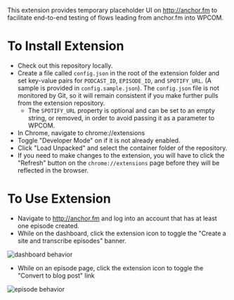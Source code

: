 This extension provides temporary placeholder UI on http://anchor.fm to facilitate end-to-end testing of flows leading from anchor.fm into WPCOM.

# To Install Extension

- Check out this repository locally.
- Create a file called `config.json` in the root of the extension folder and set key-value pairs for `PODCAST_ID`, `EPISODE_ID`, and `SPOTIFY_URL`. (A sample is provided in `config.sample.json`). The `config.json` file is not monitored by Git, so it will remain consistent if you make further pulls from the extension repository.
  - The `SPOTIFY_URL` property is optional and can be set to an empty string, or removed, in order to avoid passing it as a parameter to WPCOM.
- In Chrome, navigate to chrome://extensions
- Toggle "Developer Mode" on if it is not already enabled.
- Click "Load Unpacked" and select the container folder of the repository.
- If you need to make changes to the extension, you will have to click the "Refresh" button on the `chrome://extensions` page before they will be reflected in the browser.

# To Use Extension

- Navigate to http://anchor.fm and log into an account that has at least one episode created.
- While on the dashboard, click the extension icon to toggle the "Create a site and transcribe episodes" banner.

![dashboard behavior](https://cdn-std.droplr.net/files/acc_1037067/rKmG8R)

- While on an episode page, click the extension icon to toggle the "Convert to blog post" link

![episode behavior](https://cdn-std.droplr.net/files/acc_1037067/3WaN1k)

